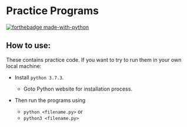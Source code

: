 # Practice Programs

[![forthebadge made-with-python](http://ForTheBadge.com/images/badges/made-with-python.svg)](https://www.python.org/)


## How to use:
These contains practice code. If you want to try to run them in your own local machine:
* Install `python 3.7.3`.
    * Goto Python website for installation process. 

* Then run the programs using
    * `python <filename.py>` or
    * `python3 <filename.py>`

